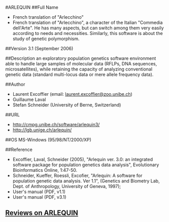 #ARLEQUIN
##Full Name
* French translation of "Arlecchino"
* French translation of "Arlecchino", a character of the Italian "Commedia dell'Arte". He has many aspects, but can switch among them very easily according to needs and necessities. Similarly, this software is about the study of genetic polymorphism.

##Version
3.1 (September 2006)

##Description
an exploratory population genetics software environment able to handle large samples of molecular data (RFLPs, DNA sequences, microsatellites), while retaining the capacity of analyzing conventional genetic data (standard multi-locus data or mere allele frequency data).

##Author
* Laurent Excoffier (email: laurent.excoffier@zoo.unibe.ch)
* Guillaume Laval
* Stefan Schneider (University of Berne, Switzerland)

##URL
* http://cmpg.unibe.ch/software/arlequin3/
* http://lgb.unige.ch/arlequin/

##OS
MS-Windows (95/98/NT/2000/XP)

##Reference
* Excoffier, Laval, Schneider (2005), "Arlequin ver. 3.0: an integrated software package for population genetics data analysis", Evolutionary Bioinformatics Online, 1:47-50.
* Schneider, Kueffer, Roessli, Excofier, "Arlequin: A software for population genetic data analysis. Ver 1.1", (Genetics and Biometry Lab, Dept. of Anthropology, University of Geneva, 1997);
* User's manual (PDF, v1.1)
* User's manual (PDF, v3.1)


## [Reviews on ARLEQUIN](https://github.com/gaow/genetic-analysis-software/issues/25)